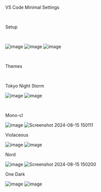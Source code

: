 VS Code Minimal Settings

<br/>

Setup

<br/>

![image](https://github.com/user-attachments/assets/be6b45fc-4d92-4d91-b950-d3732c45e59b)
![image](https://github.com/user-attachments/assets/2032ecb9-77bf-4b90-be77-12c4098c4391)
![image](https://github.com/user-attachments/assets/ee7ced39-a9c1-4098-904a-ed4ce4d97a1d)


<br/>

Themes

<br/>

Tokyo Night Storm

![image](https://github.com/user-attachments/assets/d3adb43e-ab95-4175-bfd9-43d4ee36b21b)
![image](https://github.com/user-attachments/assets/3d04ff0a-bfaf-4df4-b86a-7c716a0d2a27)

<br/>

Mono-cl

![image](https://github.com/user-attachments/assets/0b5d1db6-e65f-4d37-9a04-37e9ce82b720)
![Screenshot 2024-08-15 150111](https://github.com/user-attachments/assets/86f47582-ed0b-4ac7-bee4-b3df1b3beec6)

Violaceous

![image](https://github.com/user-attachments/assets/a297ebb7-c69f-4fee-9544-655565868b3f)
![image](https://github.com/user-attachments/assets/46fe9390-c6cb-4b6e-945e-e462e16af3e8)

Nord

![image](https://github.com/user-attachments/assets/8b4602bd-41a7-4057-82fb-b7477ac366da)
![Screenshot 2024-08-15 150200](https://github.com/user-attachments/assets/b6cc16dd-647d-4332-981d-4bf3a6be71ba)

One Dark

![image](https://github.com/user-attachments/assets/29268bfa-001c-47a6-a690-c842f26d969a)
![image](https://github.com/user-attachments/assets/8a610c3a-6c4c-4296-bcda-33e2ab04d7f9)
